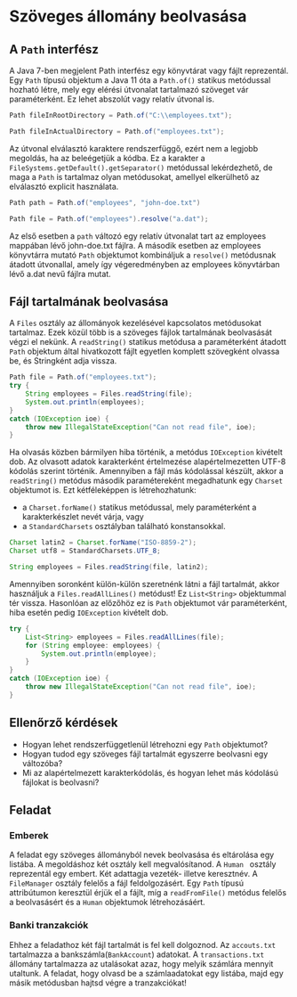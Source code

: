 # Szöveges állomány beolvasása

## A `Path` interfész

A Java 7-ben megjelent Path interfész egy könyvtárat vagy fájlt reprezentál. 
Egy `Path` típusú objektum a Java 11 óta a `Path.of()` statikus metódussal hozható létre, 
mely egy elérési útvonalat tartalmazó szöveget vár paraméterként. Ez lehet 
abszolút vagy relatív útvonal is.

```java
Path fileInRootDirectory = Path.of("C:\\employees.txt");

Path fileInActualDirectory = Path.of("employees.txt");
```

Az útvonal elválasztó karaktere rendszerfüggő, ezért nem a legjobb megoldás, ha az 
beleégetjük a kódba. Ez a karakter a `FileSystems.getDefault().getSeparator()` metódussal 
lekérdezhető, de maga a `Path` is tartalmaz olyan metódusokat, amellyel elkerülhető az 
elválasztó explicit használata.

```java
Path path = Path.of("employees", "john-doe.txt")

Path file = Path.of("employees").resolve("a.dat");
```

Az első esetben a `path` változó egy relatív útvonalat tart az employees mappában 
lévő john-doe.txt fájlra. A második esetben az employees könyvtárra mutató `Path` objektumot 
kombináljuk a `resolve()` metódusnak átadott útvonallal, amely így végeredményben az 
employees könyvtárban lévő a.dat nevű fájlra mutat.

## Fájl tartalmának beolvasása

A `Files` osztály az állományok kezelésével kapcsolatos metódusokat tartalmaz. 
Ezek közül több is a szöveges fájlok tartalmának beolvasását végzi el nekünk. A 
`readString()` statikus metódusa a paraméterként átadott `Path` objektum által 
hivatkozott fájlt egyetlen komplett szövegként olvassa be, és Stringként adja vissza.

```java
Path file = Path.of("employees.txt");
try {
    String employees = Files.readString(file);
    System.out.println(employees);
}
catch (IOException ioe) {
    throw new IllegalStateException("Can not read file", ioe);
}
```

Ha olvasás közben bármilyen hiba történik, a metódus `IOException` kivételt dob. 
Az olvasott adatok karakterként értelmezése alapértelmezetten UTF-8 kódolás 
szerint történik. Amennyiben a fájl más kódolással készült, akkor a `readString()` 
metódus második paramétereként megadhatunk egy `Charset` objektumot is. Ezt 
kétféleképpen is létrehozhatunk:
* a `Charset.forName()` statikus metódussal, mely paraméterként a karakterkészlet nevét várja, vagy
* a `StandardCharsets` osztályban található konstansokkal.

```java
Charset latin2 = Charset.forName("ISO-8859-2");
Charset utf8 = StandardCharsets.UTF_8;

String employees = Files.readString(file, latin2);
```

Amennyiben soronként külön-külön szeretnénk látni a fájl tartalmát, akkor 
használjuk a `Files.readAllLines()` metódust! Ez `List<String>` objektummal tér 
vissza. Hasonlóan az előzőhöz ez is `Path` objektumot vár paraméterként, hiba 
esetén pedig `IOException` kivételt dob.

```java
try {
    List<String> employees = Files.readAllLines(file);
    for (String employee: employees) {
        System.out.println(employee);
    }
}
catch (IOException ioe) {
    throw new IllegalStateException("Can not read file", ioe);
}
```

## Ellenőrző kérdések

* Hogyan lehet rendszerfüggetlenül létrehozni egy `Path` objektumot?
* Hogyan tudod egy szöveges fájl tartalmát egyszerre beolvasni egy változóba?
* Mi az alapértelmezett karakterkódolás, és hogyan lehet más kódolású fájlokat 
is beolvasni?

## Feladat

### Emberek
A feladat egy szöveges állományból nevek beolvasása és eltárolása egy listába. A megoldáshoz két osztály kell megvalósítanod. A `Human
` osztály reprezentál egy embert. Két adattagja vezeték- illetve keresztnév. A `FileManager` osztály felelős a fájl feldolgozásért. Egy `Path` típusú attribútumon
keresztül érjük el a fájlt, míg a `readFromFile()` metódus felelős a beolvasásért és a `Human` objektumok létrehozásáért.


### Banki tranzakciók
Ehhez a feladathoz két fájl tartalmát is fel kell dolgoznod. Az `accouts.txt` tartalmazza a bankszámla(`BankAccount`) adatokat.
A `transactions.txt` állomány tartalmazza az utalásokat azaz, hogy melyik számlára mennyit utaltunk. 
A feladat, hogy olvasd be a számlaadatokat egy listába, majd egy másik metódusban hajtsd végre a tranzakciókat!

